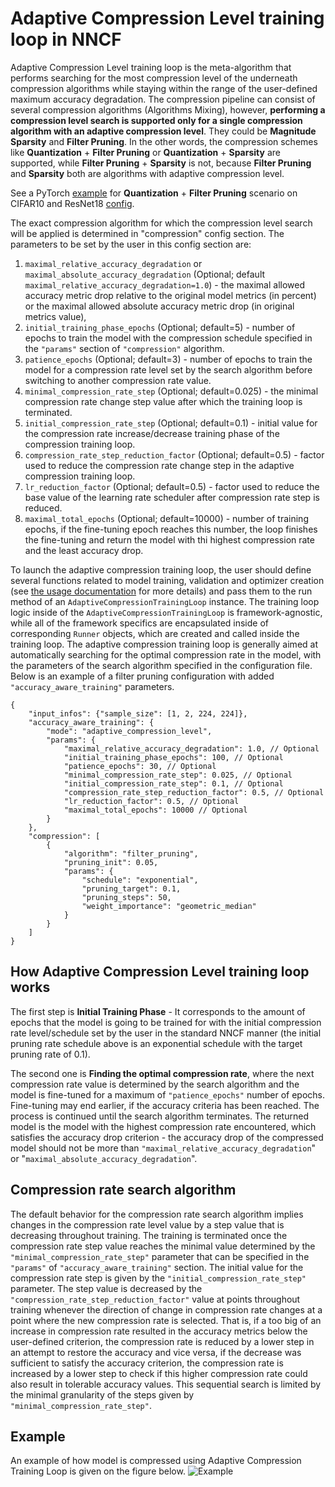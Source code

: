 # Adaptive Compression Level training loop in NNCF

Adaptive Compression Level training loop is the meta-algorithm that performs searching for the most compression level of the underneath compression algorithms while staying within the range of the user-defined maximum accuracy degradation.
The compression pipeline can consist of several compression algorithms (Algorithms Mixing), however, **performing a compression level search is supported only for a single compression algorithm with an adaptive compression level**. They could be  **Magnitude Sparsity** and **Filter Pruning**. In the other words, the compression schemes like **Quantization** + **Filter Pruning** or **Quantization** + **Sparsity** are supported, while **Filter Pruning** + **Sparsity** is not, because **Filter Pruning** and **Sparsity** both are algorithms with adaptive compression level.

See a PyTorch [example](../../examples/torch/classification/main.py) for **Quantization** + **Filter Pruning** scenario on CIFAR10 and ResNet18 [config](../../examples/torch/classification/configs/pruning/resnet18_cifar10_accuracy_aware.json).

The exact compression algorithm for which the compression level search will be applied is determined in "compression" config section. The parameters to be set by the user in this config section are: 
1) `maximal_relative_accuracy_degradation` or `maximal_absolute_accuracy_degradation` (Optional; default `maximal_relative_accuracy_degradation=1.0`) - the maximal allowed accuracy metric drop relative to the original model metrics (in percent) or the maximal allowed absolute accuracy metric drop (in original metrics value),
2) `initial_training_phase_epochs` (Optional; default=5) - number of epochs to train the model with the compression schedule specified in the `"params"` section of `"compression"` algorithm.
3) `patience_epochs` (Optional; default=3) - number of epochs to train the model for a compression rate level set by the search algorithm before switching to another compression rate value.
4) `minimal_compression_rate_step` (Optional; default=0.025) - the minimal compression rate change step value after which the training loop is terminated.
5) `initial_compression_rate_step` (Optional; default=0.1) - initial value for the compression rate increase/decrease training phase of the compression training loop.
6) `compression_rate_step_reduction_factor` (Optional; default=0.5) - factor used to reduce the compression rate change step in the adaptive compression training loop.
7) `lr_reduction_factor` (Optional; default=0.5) - factor used to reduce the base value of the learning rate scheduler after compression rate step is reduced. 
8) `maximal_total_epochs` (Optional; default=10000) - number of training epochs, if the fine-tuning epoch reaches this number, the loop finishes the fine-tuning and return the model with thi highest compression rate and the least accuracy drop.


To launch the adaptive compression training loop, the user should define several functions related to model training, validation and optimizer creation (see [the usage documentation](../Usage.md#accuracy-aware-model-training) for more details) and pass them to the run method of an `AdaptiveCompressionTrainingLoop` instance.
The training loop logic inside of the `AdaptiveCompressionTrainingLoop` is framework-agnostic, while all of the framework specifics are encapsulated inside of corresponding `Runner` objects, which are created and called inside the training loop.
The adaptive compression training loop is generally aimed at automatically searching for the optimal compression rate in the model, with the parameters of the search algorithm specified in the configuration file.
Below is an example of a filter pruning configuration with added `"accuracy_aware_training"` parameters.
```json5
{
    "input_infos": {"sample_size": [1, 2, 224, 224]},
    "accuracy_aware_training": {
        "mode": "adaptive_compression_level",
        "params": {
            "maximal_relative_accuracy_degradation": 1.0, // Optional
            "initial_training_phase_epochs": 100, // Optional
            "patience_epochs": 30, // Optional
            "minimal_compression_rate_step": 0.025, // Optional
            "initial_compression_rate_step": 0.1, // Optional
            "compression_rate_step_reduction_factor": 0.5, // Optional
            "lr_reduction_factor": 0.5, // Optional
            "maximal_total_epochs": 10000 // Optional
        }
    },
    "compression": [
        {
            "algorithm": "filter_pruning",
            "pruning_init": 0.05,
            "params": {
                "schedule": "exponential",
                "pruning_target": 0.1,
                "pruning_steps": 50,
                "weight_importance": "geometric_median"
            }
        }
    ]
}

```

## How Adaptive Compression Level training loop works

The first step is **Initial Training Phase** - It corresponds to the amount of epochs that the model is going to be trained for with the initial compression rate level/schedule set by the user in the standard NNCF manner (the initial pruning rate schedule above is an exponential schedule with the target pruning rate of 0.1).

The second one is **Finding the optimal compression rate**, where the next compression rate value is determined by the search algorithm and the model is fine-tuned for a maximum of `"patience_epochs"` number of epochs. Fine-tuning may end earlier, if the accuracy criteria has been reached. The process is continued until the search algorithm terminates. The returned model is the model with the highest compression rate encountered, which satisfies the accuracy drop criterion - the accuracy drop of the compressed model should not be more than `"maximal_relative_accuracy_degradation`" or "`maximal_absolute_accuracy_degradation`".

## Compression rate search algorithm

The default behavior for the compression rate search algorithm implies changes in the compression rate level value by a step value that is decreasing throughout training.
The training is terminated once the compression rate step value reaches the minimal value determined by the `"minimal_compression_rate_step"` parameter that can be specified in the `"params"` of `"accuracy_aware_training"` section.
The initial value for the compression rate step is given by the `"initial_compression_rate_step"` parameter.
The step value is decreased by the `"compression_rate_step_reduction_factor"` value at points throughout training whenever the direction of change in compression rate changes at a point where the new compression rate is selected.
That is, if a too big of an increase in compression rate resulted in the accuracy metrics below the user-defined criterion, the compression rate is reduced by a lower step in an attempt to restore the accuracy and vice versa, if the decrease was sufficient to satisfy the accuracy criterion, the compression rate is increased by a lower step to check if this higher compression rate could also result in tolerable accuracy values.
This sequential search is limited by the minimal granularity of the steps given by `"minimal_compression_rate_step"`.

## Example
An example of how model is compressed using Adaptive Compression Training Loop is given on the figure below.
![Example](actl_progress_plot.png)